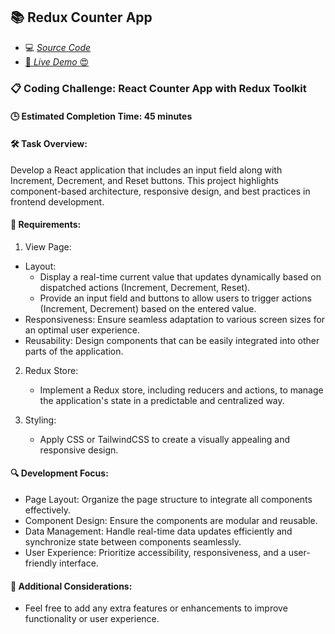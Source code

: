 ## 📚 Redux Counter App

- 💻 [_Source Code_](/src/Projects/Redux-Counter/)
- [🚀 _Live Demo_ 😍](https://reactjs-projects-app.netlify.app/redux-counter)

### 📋 Coding Challenge: React Counter App with Redux Toolkit

#### 🕒 Estimated Completion Time: 45 minutes

#### 🛠️ Task Overview:

Develop a React application that includes an input field along with Increment, Decrement, and Reset buttons. This project highlights component-based architecture, responsive design, and best practices in frontend development.

#### 📌 Requirements:

1. View Page:

- Layout:
  - Display a real-time current value that updates dynamically based on dispatched actions (Increment, Decrement, Reset).
  - Provide an input field and buttons to allow users to trigger actions (Increment, Decrement) based on the entered value.
- Responsiveness: Ensure seamless adaptation to various screen sizes for an optimal user experience.
- Reusability: Design components that can be easily integrated into other parts of the application.

2. Redux Store:

   - Implement a Redux store, including reducers and actions, to manage the application's state in a predictable and centralized way.

3. Styling:

   - Apply CSS or TailwindCSS to create a visually appealing and responsive design.

#### 🔍 Development Focus:

- Page Layout: Organize the page structure to integrate all components effectively.
- Component Design: Ensure the components are modular and reusable.
- Data Management: Handle real-time data updates efficiently and synchronize state between components seamlessly.
- User Experience: Prioritize accessibility, responsiveness, and a user-friendly interface.

#### 🌟 Additional Considerations:

- Feel free to add any extra features or enhancements to improve functionality or user experience.
